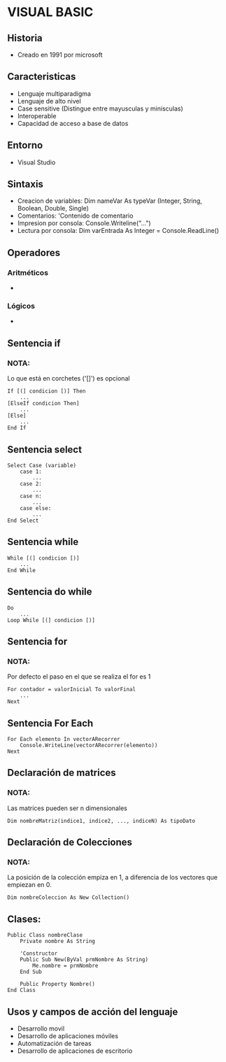 # VISUAL BASIC

## Historia
- Creado en 1991 por microsoft

## Caracteristicas
- Lenguaje multiparadigma
- Lenguaje de alto nivel
- Case sensitive (Distingue entre mayusculas y minisculas)
- Interoperable
- Capacidad de acceso a base de datos

## Entorno
- Visual Studio

## Sintaxis
- Creacion de variables:
    Dim nameVar As typeVar (Integer, String, Boolean, Double, Single)
- Comentarios:
    'Contenido de comentario
- Impresion por consola:
    Console.Writeline("...")
- Lectura por consola:
    Dim varEntrada As Integer = Console.ReadLine()

## Operadores
### Aritméticos
-
### Lógicos
-

## Sentencia if

### NOTA:
Lo que está en corchetes ('[]') es opcional

```
If [(] condicion [)] Then
    ...
[ElseIf condicion Then]
    ...
[Else]
    ...
End If
```

## Sentencia select
```
Select Case (variable)
    case 1:
        ...
    case 2:
        ...
    case n:
        ...
    case else:
        ...
End Select
```

## Sentencia while
```
While [(] condicion [)]
    ...
End While
```

## Sentencia do while
```
Do
    ...
Loop While [(] condicion [)]
```

## Sentencia for
### NOTA:
Por defecto el paso en el que se realiza el for es 1

```
For contador = valorInicial To valorFinal 
    ...
Next
```

## Sentencia For Each
```
For Each elemento In vectorARecorrer
    Console.WriteLine(vectorARecorrer(elemento))
Next
```

## Declaración de matrices
### NOTA:
Las matrices pueden ser n dimensionales
```
Dim nombreMatriz(indice1, indice2, ..., indiceN) As tipoDato
```

## Declaración de Colecciones
### NOTA:
La posición de la colección empiza en 1, a diferencia de los vectores que empiezan en 0.

```
Dim nombreColeccion As New Collection()
```

## Clases:
```
Public Class nombreClase
    Private nombre As String

    'Constructor
    Public Sub New(ByVal prmNombre As String)
        Me.nombre = prmNombre
    End Sub

    Public Property Nombre()
End Class
```

## Usos y campos de acción del lenguaje
- Desarrollo movil
- Desarrollo de aplicaciones móviles
- Automatización de tareas
- Desarrollo de aplicaciones de escritorio